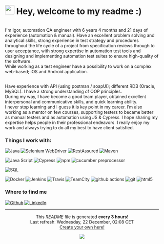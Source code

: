 <h1><img src="https://emojis.slackmojis.com/emojis/images/1531849430/4246/blob-sunglasses.gif?1531849430" width="30"/> Hey, welcome to my readme :)</h1>

<p> </br> I'm Igor, automation QA engineer with 6 years 4 months and 21 days of experience (automation & manual).
Have an excellent problem solving and analytical skills, strong experience in test strategy and procedures throughout the life cycle of a project from specification reviews through to user acceptance, with strong expertise in automation test tools and designing and implementing automation test suites to ensure high-quality of the software.
</br> While working as a test engineer have a possibility to work on a complex web-based; iOS and Android application. 
<p>
</br> Have experience with API (using postman / soapUI); different RDB (Oracle, MySQL). I have a strong understanding of OOP principles. 
</br> During my way, I have become a good team player, obtained excellent interpersonal and communicative skills, and quick learning ability.
</br> I never stop learning and I guess it is key point in my career. I’m also working as a mentor on few courses, supporting testers to became better as manual testers and as automation using JS & Cypress. I hope sharing my expertise helps people in their professional endeavors.
I really enjoy my work and always trying to do all my best to have client satisfied.
</p>
<h3>Things I work with:</h3>
<p>
  <img alt="Java" src="https://img.shields.io/badge/-Java-2088FF?style=flat-square&logo=java&logoColor=white" >
  <img alt="Selenium WebDriver" src="https://img.shields.io/badge/-SeleniumWebDriver-2088FF?style=flat-square&logo=selenium-web-driver&logoColor=white" >
  <img alt="RestAssured" src="https://img.shields.io/badge/-Rest_Assured-2088FF?style=flat-square&logo=rest_assured&logoColor=white" >
  <img alt="Maven" src="https://img.shields.io/badge/-Maven-2088FF?style=flat-square&logo=Maven&logoColor=white" />
</p>
<p>
  <img alt="Java Script" src="https://img.shields.io/badge/-JavaScript-45b8d8?style=flat-square&logo=javascript&logoColor=white" >
  <img alt="Cypress" src="https://img.shields.io/badge/-Cypress-45b8d8?style=flat-square&logo=cypress&logoColor=white" />
  <img alt="npm" src="https://img.shields.io/badge/-NPM-45b8d8?style=flat-square&logo=npm&logoColor=white" />
  <img alt="cucumber preprocessor" src="https://img.shields.io/badge/-Cucumber_preprocessor-45b8d8?style=flat-square&logo=BDD&logoColor=white" />
</p>
<p>
  <img alt="SQL" src="https://img.shields.io/badge/-SQL-45b8d8?style=flat-square&logo=mssql&logoColor=white" >
</p>
<p>
  <img alt="Docker" src="https://img.shields.io/badge/-Docker-F05032?style=flat-square&logo=docker&logoColor=white" />
  <img alt="Jenkins" src="https://img.shields.io/badge/-Jenkins-FB542B?style=flat-square&logo=Jenkins&logoColor=white" />
  <img alt="Travis" src="https://img.shields.io/badge/-Travis-FB542B?style=flat-square&logo=Travis&logoColor=white" />
  <img alt="TeamCity" src="https://img.shields.io/badge/-Team_City-FB542B?style=flat-square&logo=team_city&logoColor=white" />
  <img alt="github actions" src="https://img.shields.io/badge/-Github_Actions-FB542B?style=flat-square&logo=github-actions&logoColor=white" />
  <img alt="git" src="https://img.shields.io/badge/-Git-F05032?style=flat-square&logo=git&logoColor=white" />
  <img alt="html5" src="https://img.shields.io/badge/-HTML5-F05032?style=flat-square&logo=html5&logoColor=white" />
</p>

<h3>Where to find me</h3>
<p><a href="https://github.com/dlgshi" target="_blank"><img alt="Github" src="https://img.shields.io/badge/GitHub-%2312100E.svg?&style=for-the-badge&logo=Github&logoColor=white" /></a> <a href="https://www.linkedin.com/in/igor-dlugosh-8614b075/" target="_blank"><img alt="LinkedIn" src="https://img.shields.io/badge/linkedin-%230077B5.svg?&style=for-the-badge&logo=linkedin&logoColor=white" /></a>
</p>

------------
<p align="center">This <i>README</i> file is generated <b>every 3 hours</b>!</br>Last refresh: Wednesday, 22 December, 02:08 CET <br /><a href="https://medium.com/@th.guibert/how-to-create-a-self-updating-readme-md-for-your-github-profile-f8b05744ca91">Create your own here!</a></p>
<p align="center"><img src="https://github.com/thmsgbrt/thmsgbrt/workflows/README%20build/badge.svg" />